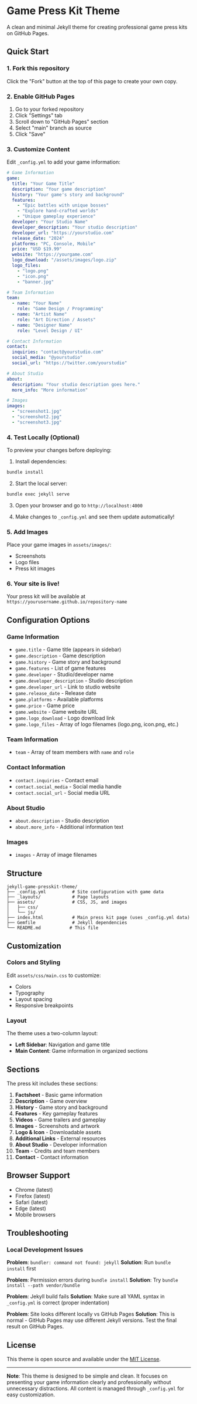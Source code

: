 # Game Press Kit Theme

A clean and minimal Jekyll theme for creating professional game press kits on GitHub Pages.

## Quick Start

### 1. Fork this repository

Click the "Fork" button at the top of this page to create your own copy.

### 2. Enable GitHub Pages

1. Go to your forked repository
2. Click "Settings" tab
3. Scroll down to "GitHub Pages" section
4. Select "main" branch as source
5. Click "Save"

### 3. Customize Content

Edit `_config.yml` to add your game information:

```yaml
# Game Information
game:
  title: "Your Game Title"
  description: "Your game description"
  history: "Your game's story and background"
  features:
    - "Epic battles with unique bosses"
    - "Explore hand-crafted worlds"
    - "Unique gameplay experience"
  developer: "Your Studio Name"
  developer_description: "Your studio description"
  developer_url: "https://yourstudio.com"
  release_date: "2024"
  platforms: "PC, Console, Mobile"
  price: "USD $19.99"
  website: "https://yourgame.com"
  logo_download: "/assets/images/logo.zip"
  logo_files:
    - "logo.png"
    - "icon.png"
    - "banner.jpg"

# Team Information
team:
  - name: "Your Name"
    role: "Game Design / Programming"
  - name: "Artist Name"
    role: "Art Direction / Assets"
  - name: "Designer Name"
    role: "Level Design / UI"

# Contact Information
contact:
  inquiries: "contact@yourstudio.com"
  social_media: "@yourstudio"
  social_url: "https://twitter.com/yourstudio"

# About Studio
about:
  description: "Your studio description goes here."
  more_info: "More information"

# Images
images:
  - "screenshot1.jpg"
  - "screenshot2.jpg"
  - "screenshot3.jpg"
```

### 4. Test Locally (Optional)

To preview your changes before deploying:

1. Install dependencies:
```bash
bundle install
```

2. Start the local server:
```bash
bundle exec jekyll serve
```

3. Open your browser and go to `http://localhost:4000`

4. Make changes to `_config.yml` and see them update automatically!

### 5. Add Images

Place your game images in `assets/images/`:
- Screenshots
- Logo files
- Press kit images

### 6. Your site is live!

Your press kit will be available at `https://yourusername.github.io/repository-name`

## Configuration Options

### Game Information
- `game.title` - Game title (appears in sidebar)
- `game.description` - Game description
- `game.history` - Game story and background
- `game.features` - List of game features
- `game.developer` - Studio/developer name
- `game.developer_description` - Studio description
- `game.developer_url` - Link to studio website
- `game.release_date` - Release date
- `game.platforms` - Available platforms
- `game.price` - Game price
- `game.website` - Game website URL
- `game.logo_download` - Logo download link
- `game.logo_files` - Array of logo filenames (logo.png, icon.png, etc.)

### Team Information
- `team` - Array of team members with `name` and `role`

### Contact Information
- `contact.inquiries` - Contact email
- `contact.social_media` - Social media handle
- `contact.social_url` - Social media URL

### About Studio
- `about.description` - Studio description
- `about.more_info` - Additional information text

### Images
- `images` - Array of image filenames

## Structure

```
jekyll-game-presskit-theme/
├── _config.yml          # Site configuration with game data
├── _layouts/            # Page layouts
├── assets/              # CSS, JS, and images
│   ├── css/
│   └── js/
├── index.html           # Main press kit page (uses _config.yml data)
├── Gemfile              # Jekyll dependencies
└── README.md           # This file
```

## Customization

### Colors and Styling

Edit `assets/css/main.css` to customize:
- Colors
- Typography
- Layout spacing
- Responsive breakpoints

### Layout

The theme uses a two-column layout:
- **Left Sidebar**: Navigation and game title
- **Main Content**: Game information in organized sections

## Sections

The press kit includes these sections:
1. **Factsheet** - Basic game information
2. **Description** - Game overview
3. **History** - Game story and background
4. **Features** - Key gameplay features
5. **Videos** - Game trailers and gameplay
6. **Images** - Screenshots and artwork
7. **Logo & Icon** - Downloadable assets
8. **Additional Links** - External resources
9. **About Studio** - Developer information
10. **Team** - Credits and team members
11. **Contact** - Contact information

## Browser Support

- Chrome (latest)
- Firefox (latest)
- Safari (latest)
- Edge (latest)
- Mobile browsers

## Troubleshooting

### Local Development Issues

**Problem**: `bundler: command not found: jekyll`
**Solution**: Run `bundle install` first

**Problem**: Permission errors during `bundle install`
**Solution**: Try `bundle install --path vendor/bundle`

**Problem**: Jekyll build fails
**Solution**: Make sure all YAML syntax in `_config.yml` is correct (proper indentation)

**Problem**: Site looks different locally vs GitHub Pages
**Solution**: This is normal - GitHub Pages may use different Jekyll versions. Test the final result on GitHub Pages.

## License

This theme is open source and available under the [MIT License](LICENSE).

---

**Note**: This theme is designed to be simple and clean. It focuses on presenting your game information clearly and professionally without unnecessary distractions. All content is managed through `_config.yml` for easy customization. 